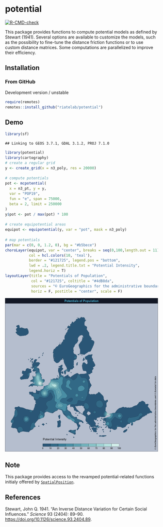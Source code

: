 
# potential

[![R-CMD-check](https://github.com/riatelab/potential/workflows/R-CMD-check/badge.svg)](https://github.com/riatelab/potential/actions)

This package provides functions to compute potential models as defined
by Stewart (1941). Several options are available to customize the
models, such as the possibility to fine-tune the distance friction
functions or to use custom distance matrices. Some computations are
parallelized to improve their efficiency.

## Installation

### From GitHub

Development version / unstable

``` r
require(remotes)
remotes::install_github("riatelab/potential")
```

## Demo

``` r
library(sf)
```

    ## Linking to GEOS 3.7.1, GDAL 3.1.2, PROJ 7.1.0

``` r
library(potential)
library(cartography)
# create a regular grid
y <- create_grid(x = n3_poly, res = 20000)

# compute potentials
pot <- mcpotential(
  x = n3_pt, y = y,
  var = "POP19",
  fun = "e", span = 75000,
  beta = 2, limit = 250000
)
y$pot <- pot / max(pot) * 100

# create equipotential areas
equipot <- equipotential(y, var = "pot", mask = n3_poly)

# map potentials
par(mar = c(0, 0, 1.2, 0), bg = "#b5bece")
choroLayer(equipot, var = "center", breaks = seq(0,100,length.out = 11), 
           col = hcl.colors(10, 'teal'),
           border = "#121725", legend.pos = "bottom", 
           lwd = .2, legend.title.txt = "Potential Intensity",
           legend.horiz = T)
layoutLayer(title = "Potentials of Population", 
            col = "#121725", coltitle = "#4dB8da",
            sources = "© EuroGeographics for the administrative boundaries and © Eurostat for data",
            horiz = F, postitle = "center", scale = F)
```

![](man/figures/unnamed-chunk-2-1.png)<!-- -->

## Note

This package provides access to the revamped potential-related functions
initialy offered by
[`SpatialPosition`](https://CRAN.R-project.org/package=SpatialPosition).

## References

<div id="refs" class="references">

<div id="ref-STEWART41">

Stewart, John Q. 1941. “An Inverse Distance Variation for Certain Social
Influences.” *Science* 93 (2404): 89–90.
<https://doi.org/10.1126/science.93.2404.89>.

</div>

</div>
